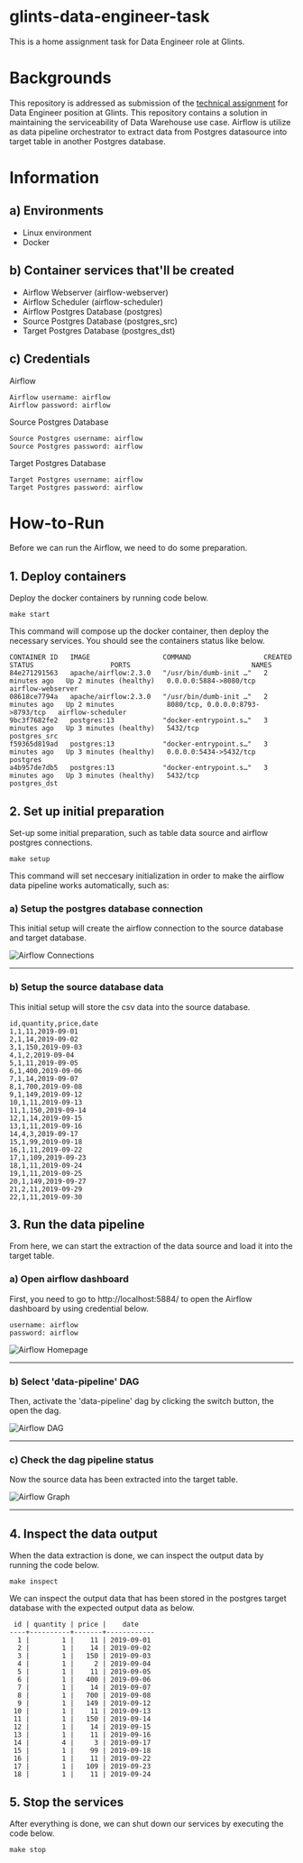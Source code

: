 # glints-data-engineer-task
This is a home assignment task for Data Engineer role at Glints.

# Backgrounds
This repository is addressed as submission of the [technical assignment](https://gist.github.com/seahyc/5b8d1fbc9126130520fcdb8b8e543198) for Data Engineer position at Glints. This repository contains a solution in maintaining the serviceability of Data Warehouse use case. Airflow is utilize as data pipeline orchestrator to extract data from Postgres datasource into target table in another Postgres database.

# Information
## a) Environments
* Linux environment
* Docker

## b) Container services that'll be created
* Airflow Webserver (airflow-webserver)
* Airflow Scheduler (airflow-scheduler)
* Airflow Postgres Database (postgres)
* Source Postgres Database (postgres_src)
* Target Postgres Database (postgres_dst)

## c) Credentials
Airflow

    Airflow username: airflow
    Airflow password: airflow

Source Postgres Database

    Source Postgres username: airflow
    Source Postgres password: airflow

Target Postgres Database

    Target Postgres username: airflow
    Target Postgres password: airflow


# How-to-Run
Before we can run the Airflow, we need to do some preparation.

## 1. Deploy containers
Deploy the docker containers by running code below.

    make start

This command will compose up the docker container, then deploy the necessary services. You should see the containers status like below.

    CONTAINER ID   IMAGE                  COMMAND                  CREATED         STATUS                   PORTS                              NAMES
    84e271291563   apache/airflow:2.3.0   "/usr/bin/dumb-init …"   2 minutes ago   Up 2 minutes (healthy)   0.0.0.0:5884->8080/tcp             airflow-webserver
    08618ce7794a   apache/airflow:2.3.0   "/usr/bin/dumb-init …"   2 minutes ago   Up 2 minutes             8080/tcp, 0.0.0.0:8793->8793/tcp   airflow-scheduler
    9bc3f7682fe2   postgres:13            "docker-entrypoint.s…"   3 minutes ago   Up 3 minutes (healthy)   5432/tcp                           postgres_src
    f59365d819ad   postgres:13            "docker-entrypoint.s…"   3 minutes ago   Up 3 minutes (healthy)   0.0.0.0:5434->5432/tcp             postgres
    a4b957de7db5   postgres:13            "docker-entrypoint.s…"   3 minutes ago   Up 3 minutes (healthy)   5432/tcp                           postgres_dst

## 2. Set up initial preparation
Set-up some initial preparation, such as table data source and airflow postgres connections.

    make setup

This command will set neccesary initialization in order to make the airflow data pipeline works automatically, such as:

### a) Setup the postgres database connection
This initial setup will create the airflow connection to the source database and target database.

![](./images/airflow-connections.png "Airflow Connections")

-------------------------------------------------------

### b) Setup the source database data
This initial setup will store the csv data into the source database.

    id,quantity,price,date
    1,1,11,2019-09-01
    2,1,14,2019-09-02
    3,1,150,2019-09-03
    4,1,2,2019-09-04
    5,1,11,2019-09-05
    6,1,400,2019-09-06
    7,1,14,2019-09-07
    8,1,700,2019-09-08
    9,1,149,2019-09-12
    10,1,11,2019-09-13
    11,1,150,2019-09-14
    12,1,14,2019-09-15
    13,1,11,2019-09-16
    14,4,3,2019-09-17
    15,1,99,2019-09-18
    16,1,11,2019-09-22
    17,1,109,2019-09-23
    18,1,11,2019-09-24
    19,1,11,2019-09-25
    20,1,149,2019-09-27
    21,2,11,2019-09-29
    22,1,11,2019-09-30

## 3. Run the data pipeline
From here, we can start the extraction of the data source and load it into the target table.

### a) Open airflow dashboard
First, you need to go to http://localhost:5884/ to open the Airflow dashboard by using credential below.

    username: airflow
    password: airflow

![](./images/airflow-homepage.png "Airflow Homepage")

-------------------------------------------------------

### b) Select 'data-pipeline' DAG
Then, activate the 'data-pipeline' dag by clicking the switch button, the open the dag.

![](./images/airflow-dag.png "Airflow DAG")

-------------------------------------------------------

### c) Check the dag pipeline status
Now the source data has been extracted into the target table.

![](./images/airflow-graph.png "Airflow Graph")

-------------------------------------------------------

## 4. Inspect the data output
When the data extraction is done, we can inspect the output data by running the code below.

    make inspect

We can inspect the output data that has been stored in the postgres target database with the expected output data as below.

     id | quantity | price |    date    
    ----+----------+-------+------------
      1 |        1 |    11 | 2019-09-01
      2 |        1 |    14 | 2019-09-02
      3 |        1 |   150 | 2019-09-03
      4 |        1 |     2 | 2019-09-04
      5 |        1 |    11 | 2019-09-05
      6 |        1 |   400 | 2019-09-06
      7 |        1 |    14 | 2019-09-07
      8 |        1 |   700 | 2019-09-08
      9 |        1 |   149 | 2019-09-12
     10 |        1 |    11 | 2019-09-13
     11 |        1 |   150 | 2019-09-14
     12 |        1 |    14 | 2019-09-15
     13 |        1 |    11 | 2019-09-16
     14 |        4 |     3 | 2019-09-17
     15 |        1 |    99 | 2019-09-18
     16 |        1 |    11 | 2019-09-22
     17 |        1 |   109 | 2019-09-23
     18 |        1 |    11 | 2019-09-24

## 5. Stop the services
After everything is done, we can shut down our services by executing the code below.

    make stop
